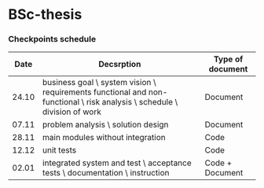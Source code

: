# BSc-thesis

### Checkpoints schedule
| Date  | Decsrption | Type of document |
| ------------- | ------------- | ------------- |
| 24.10  | business goal \\ system vision \\ requirements functional and non-functional \\ risk analysis \\ schedule \\ division of work  | Document  |
| 07.11  | problem analysis \\ solution design  | Document  |
| 28.11  | main modules without integration  | Code  |
| 12.12  | unit tests  | Code |
| 02.01  | integrated system and test \\ acceptance tests \\ documentation \\ instruction | Code + Document  |
